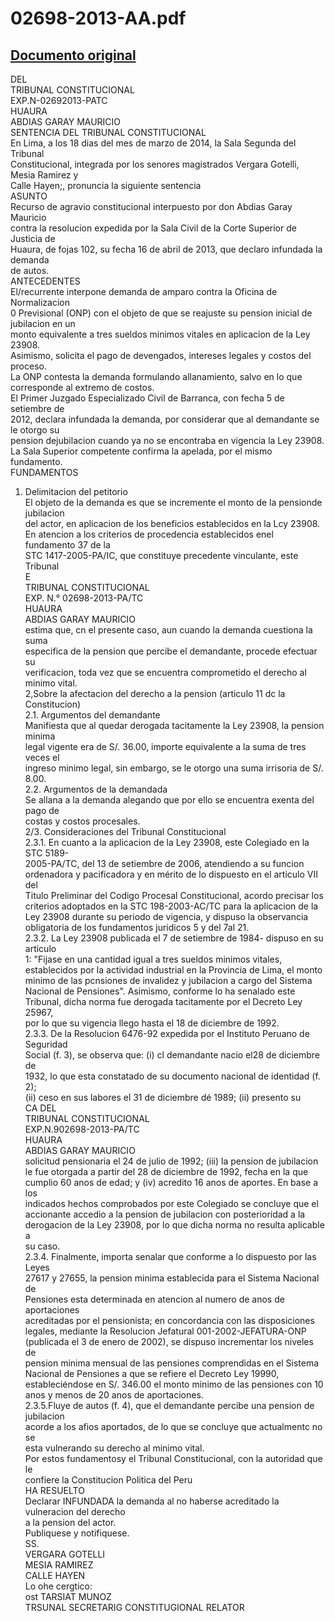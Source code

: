 
02698-2013-AA.pdf
=================
  
[Documento original](https://tc.gob.pe/jurisprudencia/2014/02698-2013-AA.pdf)  
---  
DEL  
TRIBUNAL CONSTITUCIONAL  
EXP.N-02692013-PATC  
HUAURA  
ABDIAS GARAY MAURICIO  
SENTENCIA DEL TRIBUNAL CONSTITUCIONAL  
En Lima, a los 18 dias del mes de marzo de 2014, la Sala Segunda del Tribunal  
Constitucional, integrada por los senores magistrados Vergara Gotelli, Mesia Ramirez y  
Calle Hayen;, pronuncia la siguiente sentencia  
ASUNTO  
Recurso de agravio constitucional interpuesto por don Abdias Garay Mauricio  
contra la resolucion expedida por la Sala Civil de la Corte Superior de Justicia de  
Huaura, de fojas 102, su fecha 16 de abril de 2013, que declaro infundada la demanda  
de autos.  
ANTECEDENTES  
El/recurrente interpone demanda de amparo contra la Oficina de Normalizacion  
0 Previsional (ONP) con el objeto de que se reajuste su pension inicial de jubilacion en un  
monto equivalente a tres sueldos minimos vitales en aplicacion de la Ley 23908.  
Asimismo, solicita el pago de devengados, intereses legales y costos del proceso.  
La ONP contesta la demanda formulando allanamiento, salvo en lo que  
corresponde al extremo de costos.  
El Primer Juzgado Especializado Civil de Barranca, con fecha 5 de setiembre de  
2012, declara infundada la demanda, por considerar que al demandante se le otorgo su  
pension dejubilacion cuando ya no se encontraba en vigencia la Ley 23908.  
La Sala Superior competente confirma la apelada, por el mismo fundamento.  
FUNDAMENTOS  
1. Delimitacion del petitorio  
El objeto de la demanda es que se incremente el monto de la pensionde jubilacion  
del actor, en aplicacion de los beneficios establecidos en la Lcy 23908.  
En atencion a los criterios de procedencia establecidos enel fundamento 37 de la  
STC 1417-2005-PA/IC, que constituye precedente vinculante, este Tribunal  
E  
TRIBUNAL CONSTITUCIONAL  
EXP. N.° 02698-2013-PA/TC  
HUAURA  
ABDIAS GARAY MAURICIO  
estima que, cn el presente caso, aun cuando la demanda cuestiona la suma  
especifica de la pension que percibe el demandante, procede efectuar su  
verificacion, toda vez que se encuentra comprometido el derecho al minimo vital.  
2,Sobre la afectacion del derecho a la pension (articulo 11 dc la Constitucion)  
2.1. Argumentos del demandante  
Manifiesta que al quedar derogada tacitamente la Ley 23908, la pension minima  
legal vigente era de S/. 36.00, importe equivalente a la suma de tres veces el  
ingreso minimo legal, sin embargo, se le otorgo una suma irrisoria de S/. 8.00.  
2.2. Argumentos de la demandada  
Se allana a la demanda alegando que por ello se encuentra exenta del pago de  
costas y costos procesales.  
2/3. Consideraciones del Tribunal Constitucional  
2.3.1. En cuanto a la aplicacion de la Ley 23908, este Colegiado en la STC 5189-  
2005-PA/TC, del 13 de setiembre de 2006, atendiendo a su funcion  
ordenadora y pacificadora y en mérito de lo dispuesto en el articulo VII del  
Titulo Preliminar del Codigo Procesal Constitucional, acordo precisar los  
criterios adoptados en la STC 198-2003-AC/TC para la aplicacion de la  
Ley 23908 durante su periodo de vigencia, y dispuso la observancia  
obligatoria de los fundamentos juridicos 5 y del 7al 21.  
2.3.2. La Ley 23908 publicada el 7 de setiembre de 1984- dispuso en su articulo  
1: "Fijase en una cantidad igual a tres sueldos minimos vitales,  
establecidos por la actividad industrial en la Provincia de Lima, el monto  
minimo de las pcnsiones de invalidez y jubilacion a cargo del Sistema  
Nacional de Pensiones". Asimismo, conforme lo ha senalado este  
Tribunal, dicha norma fue derogada tacitamente por el Decreto Ley 25967,  
por lo que su vigencia llego hasta el 18 de diciembre de 1992.  
2.3.3. De la Resolucion 6476-92 expedida por el Instituto Peruano de Seguridad  
Social (f. 3), se observa que: (i) cl demandante nacio el28 de diciembre de  
1932, lo que esta constatado de su documento nacional de identidad (f. 2);  
(ii) ceso en sus labores el 31 de diciembre dé 1989; (ii) presento su  
CA DEL  
TRIBUNAL CONSTITUCIONAL  
EXP.N.902698-2013-PA/TC  
HUAURA  
ABDIAS GARAY MAURICIO  
solicitud pensionaria el 24 de julio de 1992; (iii) la pension de jubilacion  
le fue otorgada a partir del 28 de diciembre de 1992, fecha en la que  
cumplio 60 anos de edad; y (iv) acredito 16 anos de aportes. En base a los  
indicados hechos comprobados por este Colegiado se concluye que el  
accionante accedio a la pension de jubilacion con posterioridad a la  
derogacion de la Ley 23908, por lo que dicha norma no resulta aplicable a  
su caso.  
2.3.4. Finalmente, importa senalar que conforme a lo dispuesto por las Leyes  
27617 y 27655, la pension minima establecida para el Sistema Nacional de  
Pensiones esta determinada en atencion al numero de anos de aportaciones  
acreditadas por el pensionista; en concordancia con las disposiciones  
legales, mediante la Resolucion Jefatural 001-2002-JEFATURA-ONP  
(publicada el 3 de enero de 2002), se dispuso incrementar los niveles de  
pension minima mensual de las pensiones comprendidas en el Sistema  
Nacional de Pensiones a que se refiere el Decreto Ley 19990,  
estableciéndose en S/. 346.00 el monto minimo de las pensiones con 10  
anos y menos de 20 anos de aportaciones.  
2.3.5.Fluye de autos (f. 4), que el demandante percibe una pension de jubilacion  
acorde a los afios aportados, de lo que se concluye que actualmentc no se  
esta vulnerando su derecho al minimo vital.  
Por estos fundamentosy el Tribunal Constitucional, con la autoridad que le  
confiere la Constitucion Politica del Peru  
HA RESUELTO  
Declarar INFUNDADA la demanda al no haberse acreditado la vulneracion del derecho  
a la pension del actor.  
Publiquese y notifiquese.  
SS.  
VERGARA GOTELLI  
MESIA RAMIREZ  
CALLE HAYEN  
Lo ohe cergtico:  
ost TARSIAT MUNOZ  
TRSUNAL SECRETARIG CONSTITUGIONAL RELATOR